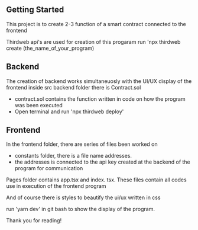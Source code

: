 ## Getting Started
This project is to create 2-3 function of a smart contract connected to the frontend 

Thirdweb api's are used for creation of this progaram
run 'npx thirdweb create (the_name_of_your_program)

## Backend
The creation of backend works simultaneuosly with the UI/UX display of the frontend
inside src backend folder there is Contract.sol
- contract.sol contains the function written in code on how the program was been executed
- Open terminal and run 'npx thirdweb deploy'

## Frontend
In the frontend folder, there are series of files been worked on
- constants folder, there is a file name addresses.
- the addresses is connected to the api key created at the backend of the program for communication

Pages folder contains app.tsx and index. tsx.
These files contain all codes use in execution of the frontend program

And of course there is styles to beautify the ui/ux written in css

run 'yarn dev' in git bash to show the display of the program.

Thank you for reading!

